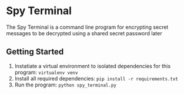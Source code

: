 # Spy Terminal

The Spy Terminal is a command line program for encrypting secret messages to be decrypted using a shared secret password later

## Getting Started

1. Instatiate a virtual environment to isolated dependencies for this program: `virtualenv venv`
2. Install all required dependencies: `pip install -r requirements.txt`
3. Run the program: `python spy_terminal.py`
